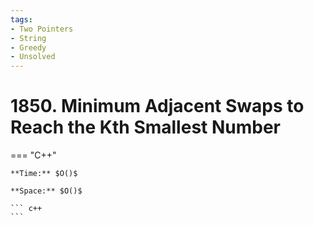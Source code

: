 ```yaml
---
tags:
- Two Pointers
- String
- Greedy
- Unsolved
---
```



# 1850. Minimum Adjacent Swaps to Reach the Kth Smallest Number

=== "C++"

    **Time:** $O()$

    **Space:** $O()$

    ``` c++
    ```
